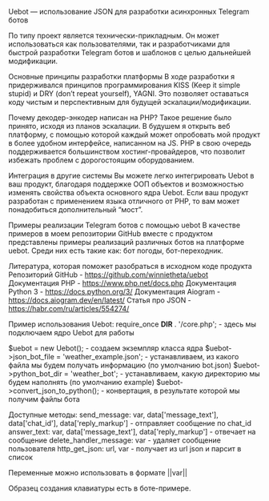 Uebot — использование JSON для разработки асинхронных Telegram ботов

По типу проект является технически-прикладным. Он может использоваться как пользователями, так и разработчиками для быстрой разработки Telegram ботов и шаблонов с целью дальнейшей модификации.

Основные принципы разработки платформы
В ходе разработки я придерживался принципов программирования KISS (Keep it simple stupid) и DRY (don’t repeat yourself), YAGNI. 
Это позволяет оставаться коду чистым и перспективным для будущей эскалации/модификации. 



Почему декодер-энкодер написан на PHP? 
Такое решение было принято, исходя из планов эскалации. В будушем я открыть веб платформу, с помощью которой каждый может опробовать мой продукт в более удобном интерфейсе, написанном на JS. PHP в свою очередь поддерживается большинством хостинг-провайдеров, что позволит избежать проблем с дорогостоящим оборудованием. 



Интеграция в другие системы 
Вы можете легко интегрировать Uebot в ваш продукт, благодаря поддержке ООП объектов и возможностью изменять свойства объекта основного ядра Uebot. Если ваш продукт разработан с применением языка отличного от PHP, то вам может понадобиться дополнительный “мост”. 



Примеры реализации Telegram ботов с помощью uebot
В качестве примеров в моем репозитории GitHub вместе с продуктом представлены примеры реализаций различных ботов на платформе uebot. Среди них есть такие как: бот погоды, бот-переходник. 



Литература, которая поможет разобраться в исходном коде продукта 
Репозиторий GitHub - https://github.com/winnietheta/uebot 
Документация PHP - https://www.php.net/docs.php 
Документация Python 3 - https://docs.python.org/3/ 
Документация Aiogram - https://docs.aiogram.dev/en/latest/ 
Статья про JSON - https://habr.com/ru/articles/554274/



Пример использования Uebot:
require_once __DIR__ . '/core.php'; - здесь мы подключаем ядро Uebot для работы

$uebot = new Uebot(); - создаем экземпляр класса ядра
$uebot->json_bot_file = 'weather_example.json'; - устанавливаем, из какого файла мы будем получать информацию (по умолчанию bot.json)
$uebot->python_bot_dir = 'weather_bot'; - устанавливаем, какую директорию мы будем наполнять (по умолчанию example)
$uebot->convert_json_to_python(); - конвертация, в результате которой мы получим файлы бота

Доступные методы:
send_message: var, data['message_text'], data['chat_id'], data['reply_markup'] - отправляет сообщение по chat_id
answer_text: var, data['message_text'], data['reply_markup'] - отвечает на сообщение
delete_handler_message: var - удаляет сообщение пользователя
http_get_json: url, var - получает из url json и парсит в список

Переменные можно использовать в формате ||var||

Образец создания клавиатуры есть в боте-примере.

